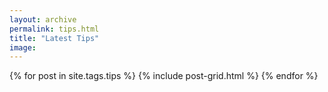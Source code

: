 ```yaml
---
layout: archive
permalink: tips.html
title: "Latest Tips"
image:
---
```


<div class="tiles">
{% for post in site.tags.tips %}
    {% include post-grid.html %}
{% endfor %}
</div><!-- /.tiles -->